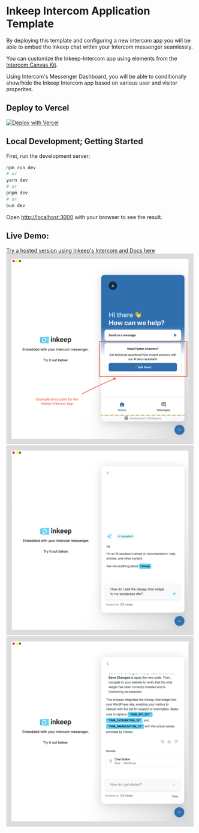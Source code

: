 # Inkeep Intercom Application Template

By deploying this template and configuring a new intercom app you will be able to embed the Inkeep chat within your Intercom messenger seamlessly.

You can customize the Inkeep-Intercom app using elements from the [Intercom Canvas Kit](https://developers.intercom.com/docs/canvas-kit).

Using Intercom's Messenger Dashboard, you will be able to conditionally show/hide the Inkeep Intercom app based on various user and visitor properites. 


## Deploy to Vercel
[![Deploy with Vercel](https://vercel.com/button)](https://vercel.com/new/clone?repository-url=https%3A%2F%2Fgithub.com%2Finkeep%2Finkeep-within-intercom&env=NEXT_PUBLIC_INTERCOM_APP_ID,INKEEP_API_KEY,INKEEP_INTEGRATION_ID,INKEEP_ORGANIZATION_ID&envDescription=API%20Keys%20needed%20for%20setting%20up%20the%20Inkeep%20Chat&envLink=https%3A%2F%2Fdocs.inkeep.com%2Fintegrations%2Fnextjs%2Fsearch-bar%23get-inkeep-api-key&project-name=my-inkeep-intercom-app&repository-name=my-inkeep-intercom-app)


## Local Development; Getting Started

First, run the development server:

```bash
npm run dev
# or
yarn dev
# or
pnpm dev
# or
bun dev
```

Open [http://localhost:3000](http://localhost:3000) with your browser to see the result.


## Live Demo:
[Try a hosted version using Inkeep's Intercom and Docs here](https://inkeep-within-intercom.vercel.app/)
<img src="docs/assets/framed_inkeep_intercom_example_entry.png" alt="Example Inkeep Intercom Messenger App Presentation Entry Point" width="500"/>
<img src="docs/assets/framed_inkeep_intercom_example_chat_session_input.png" alt="Example Messenger Input interaction" width="500"/>
<img src="docs/assets/framed_inkeep_intercom_example_chat_session_output.png" alt="Example Messenger Output interaction" width="500"/>
